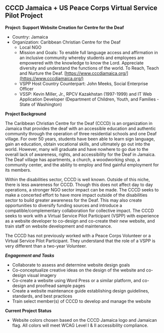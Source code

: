 ## CCCD Jamaica + US Peace Corps Virtual Service Pilot Project


**Project: Support Website Creation for Centre for the Deaf**

- Country: Jamaica
- Organization: Caribbean Christian Centre for the Deaf
  - Local NGO
  - Mission and Goals: To enable full language access and affirmation in an inclusive community whereby students and employees are empowered with the knowledge to know the Lord. Appreciate diversity and understand the functions of the world. To Reach, Teach and Nurture the Deaf. [https://www.cccdjamaica.org/](https://www.cccdjamaica.org/)
  - VSPP Host Country Counterpart: John Meeks, Social Enterprise Officer
  - VSSP: Kevin Miller, Jr., RPCV Kazakhstan (1997-1999) and IT Web Application Developer (Department of Children, Youth, and Families - State of Washington)
  
**Project Background** 

The Caribbean Christian Centre for the Deaf (CCCD) is an organization in Jamaica that provides the deaf with an accessible education and authentic community through the operation of three residential schools and one Deaf village. For over 50 years, students have been able to learn sign language, gain an education, obtain vocational skills, and ultimately go out into the world. However, many will graduate and have nowhere to go due to the overall lack of awareness, rights, and accessibility for the Deaf in Jamaica. The Deaf village has apartments, a church, a woodworking shop, a community center, and the ability to employ and find gainful employment for its members. 

Within the disabilities sector, CCCD is well known. Outside of this niche, there is less awareness for CCCD. Though this does not affect day to day operations, a stronger NGO sector impact can be made. The CCCD seeks to make a concerted effort to have more impact outside of the disabilities sector to build greater awareness for the Deaf. This may also create opportunities to diversify funding sources and introduce a compatible/complementary collaboration for collective impact. The CCCD seeks to work with a Virtual Service Pilot Participant (VSPP) with experience as a website developer to co-design and co-create their new website, and train staff on website development and maintenance.

The CCCD has not previously worked with a Peace Corps Volunteer or a Virtual Service Pilot Participant. They understand that the role of a VSPP is very different than a two-year Volunteer. 

***Engagement and Tasks***
- Collaborate to assess and determine website design goals
-	Co-conceptualize creative ideas on the design of the website and co-design visual imagery 
-	Co-create a website using Word Press or a similar platform, and co-design and proofread sample pages 
-	Create a website maintenance guide establishing design guidelines, standards, and best practices
-	Train select member(s) of CCCD to develop and manage the website

**Current Project Status**
- Website colors chosen based on the CCCD Jamaica logo and Jamaican flag. All colors will meet WCAG Level I & II accessibility compliance.

